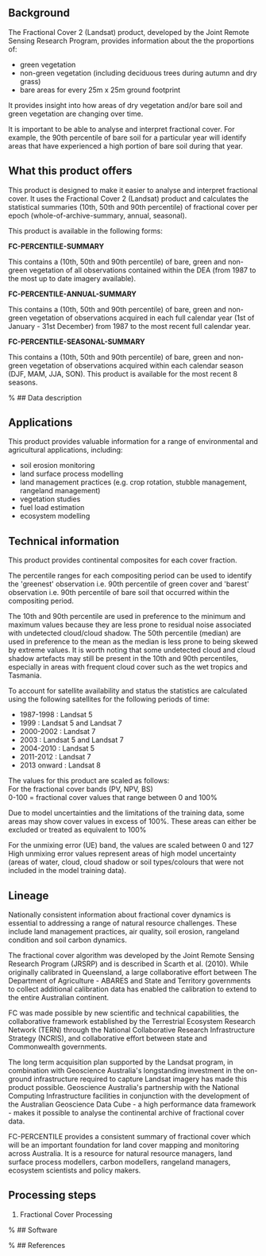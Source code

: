 ## Background

The Fractional Cover 2 (Landsat) product, developed by the Joint Remote Sensing Research Program, provides information about the the proportions of:

* green vegetation
* non-green vegetation (including deciduous trees during autumn and dry grass)
* bare areas for every 25m x 25m ground footprint

It provides insight into how areas of dry vegetation and/or bare soil and green vegetation are changing over time.

It is important to be able to analyse and interpret fractional cover. For example, the 90th percentile of bare soil for a particular year will identify areas that have experienced a high portion of bare soil during that year.

## What this product offers

This product is designed to make it easier to analyse and interpret fractional cover. It uses the Fractional Cover 2 (Landsat) product and calculates the statistical summaries (10th, 50th and 90th percentile) of fractional cover per epoch (whole-of-archive-summary, annual, seasonal).

This product is available in the following forms:

**FC-PERCENTILE-SUMMARY**

This contains a (10th, 50th and 90th percentile) of bare, green and non-green vegetation of all observations contained within the DEA (from 1987 to the most up to date imagery available).

**FC-PERCENTILE-ANNUAL-SUMMARY**

This contains a (10th, 50th and 90th percentile) of bare, green and non-green vegetation of observations acquired in each full calendar year (1st of January - 31st December) from 1987 to the most recent full calendar year.

**FC-PERCENTILE-SEASONAL-SUMMARY**

This contains a (10th, 50th and 90th percentile) of bare, green and non-green vegetation of observations acquired within each calendar season (DJF, MAM, JJA, SON).  This product is available for the most recent 8 seasons.

% ## Data description

## Applications

This product provides valuable information for a range of environmental and agricultural applications, including:

* soil erosion monitoring
* land surface process modelling
* land management practices (e.g. crop rotation, stubble management, rangeland management)
* vegetation studies
* fuel load estimation
* ecosystem modelling

## Technical information

This product provides continental composites for each cover fraction.

The percentile ranges for each compositing period can be used to identify the 'greenest' observation i.e. 90th percentile of green cover and 'barest' observation i.e. 90th percentile of bare soil that occurred within the compositing period.

The 10th and 90th percentile are used in preference to the minimum and maximum values because they are less prone to residual noise associated with undetected cloud/cloud shadow. The 50th percentile (median) are used in preference to the mean as the median is less prone to being skewed by extreme values. It is worth noting that some undetected cloud and cloud shadow artefacts may still be present in the 10th and 90th percentiles, especially in areas with frequent cloud cover such as the wet tropics and Tasmania.

To account for satellite availability and status the statistics are calculated using the following satellites for the following periods of time:

* 1987-1998 : Landsat 5
* 1999 : Landsat 5 and Landsat 7
* 2000-2002 : Landsat 7
* 2003 : Landsat 5 and Landsat 7
* 2004-2010 : Landsat 5
* 2011-2012 : Landsat 7
* 2013 onward : Landsat 8

The values for this product are scaled as follows:  
For the fractional cover bands (PV, NPV, BS)  
0-100 = fractional cover values that range between 0 and 100%

Due to model uncertainties and the limitations of the training data, some areas may show cover values in excess of 100%. These areas can either be excluded or treated as equivalent to 100%

For the unmixing error (UE) band, the values are scaled between 0 and 127  High unmixing error values represent areas of high model uncertainty (areas of water, cloud, cloud shadow or soil types/colours that were not included in the model training data).

## Lineage

Nationally consistent information about fractional cover dynamics is essential to addressing a range of natural resource challenges. These include land management practices, air quality, soil erosion, rangeland condition and soil carbon dynamics.

The fractional cover algorithm was developed by the Joint Remote Sensing Research Program (JRSRP) and is described in Scarth et al. (2010). While originally calibrated in Queensland, a large collaborative effort between The Department of Agriculture - ABARES and State and Territory governments to collect additional calibration data has enabled the calibration to extend to the entire Australian continent.

FC was made possible by new scientific and technical capabilities, the collaborative framework established by the Terrestrial Ecosystem Research Network (TERN) through the National Collaborative Research Infrastructure Strategy (NCRIS), and collaborative effort between state and Commonwealth governments.

The long term acquisition plan supported by the Landsat program, in combination with Geoscience Australia's longstanding investment in the on-ground infrastructure required to capture Landsat imagery has made this product possible. Geoscience Australia's partnership with the National Computing Infrastructure facilities in conjunction with the development of the Australian Geoscience Data Cube - a high performance data framework - makes it possible to analyse the continental archive of fractional cover data.

FC-PERCENTILE provides a consistent summary of fractional cover which will be an important foundation for land cover mapping and monitoring across Australia. It is a resource for natural resource managers, land surface process modellers, carbon modellers, rangeland managers, ecosystem scientists and policy makers.

## Processing steps

1. Fractional Cover Processing

% ## Software

% ## References

